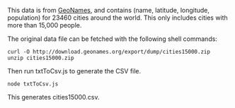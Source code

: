 This data is from [GeoNames](http://www.geonames.org/export/), and contains (name, latitude, longitude, population) for 23460 cities around the world. This only includes cities with more than 15,000 people.

The original data file can be fetched with the following shell commands:

```
curl -O http://download.geonames.org/export/dump/cities15000.zip
unzip cities15000.zip
```

Then run txtToCsv.js to generate the CSV file.

```
node txtToCsv.js
```

This generates cities15000.csv.
